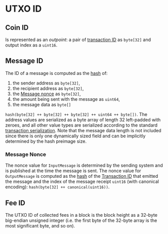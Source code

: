 # UTXO ID

## Coin ID

Is represented as an _outpoint_: a pair of [transaction ID](./transaction-id.md) as `byte[32]` and output index as a `uint16`.

## Message ID

The ID of a message is computed as the [hash](../protocol/cryptographic-primitives.md#hashing) of:

1. the sender address as `byte[32]`,
1. the recipient address as `byte[32]`,
1. the [Message nonce](#message-nonce) as `byte[32]`,
1. the amount being sent with the message as `uint64`,
1. the message data as `byte[]`

`hash(byte[32] ++ byte[32] ++ byte[32] ++ uint64 ++ byte[])`. The address values are serialized as a byte array of length 32 left-padded with zeroes, and all other value types are serialized according to the standard [transaction serialization](../tx-format/transaction.md). Note that the message data length is not included since there is only one dynamically sized field and can be implicitly determined by the hash preimage size.

### Message Nonce

The nonce value for `InputMessage` is determined by the sending system and is published at the time the message is sent. The nonce value for `OutputMessage` is computed as the [hash](../protocol/cryptographic-primitives.md#hashing) of the [Transaction ID](./transaction-id.md) that emitted the message and the index of the message receipt `uint16` (with canonical encoding): `hash(byte[32] ++ canonical(uint16))`.

## Fee ID

The UTXO ID of collected fees in a block is the block height as a 32-byte big-endian unsigned integer (i.e. the first byte of the 32-byte array is the most significant byte, and so on).
